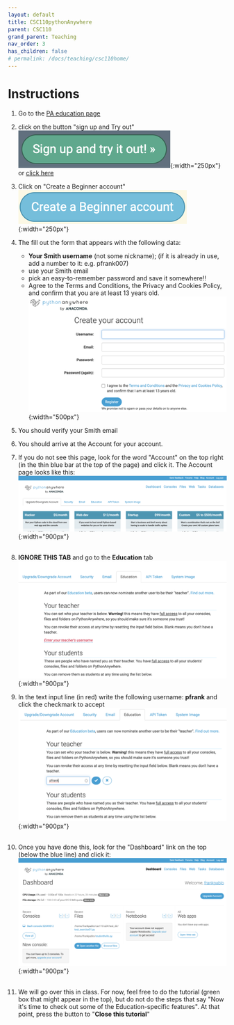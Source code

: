 ```yaml
---
layout: default
title: CSC110pythonAnywhere
parent: CSC110
grand_parent: Teaching
nav_order: 3
has_children: false
# permalink: /docs/teaching/csc110home/
---
```


# Instructions 

  1. Go to the [PA education page](https://www.pythonanywhere.com/#id_education_details)
  1. click on the button "sign up and Try out" <br>
  ![sign up](../../../assets/images/csc110/lecture01/signUp.png){:width="250px"}<br>
  or [click here](https://www.pythonanywhere.com/pricing/)
  1. Click on "Create a Beginner account"<br>
  ![beginner](../../../assets/images/csc110/lecture01/beginnerAccount.png){:width="250px"}
  1. The fill out the form that appears with the following data:
      * **Your Smith username** (not some nickname); (if it is already in use, add a number to it: e.g. pfrank007)
      * use your Smith email
      * pick an easy-to-remember password and save it somewhere!!
      * Agree to the Terms and Conditions, the Privacy and Cookies Policy, and confirm that you are at least 13 years old.<br>
      ![beginner](../../../assets/images/csc110/lecture01/registerform.png){:width="500px"}
  1. You should verify your Smith email
  1. You should arrive at the Account for your account.
  1. If you do not see this page, look for the word "Account" on the top right (in the thin blue bar at the top of the page) and click it. The Account page looks like this:<br>
  ![account](../../../assets/images/csc110/lecture01/account.png){:width="900px"}<br><br>

  1. **IGNORE THIS TAB** and go to the **Education** tab<br>
  ![account](../../../assets/images/csc110/lecture01/educationTab.png){:width="900px"}
  1. In the text input line (in red) write the following username: **pfrank** and click the checkmark to accept<br>
  ![account](../../../assets/images/csc110/lecture01/add_pfrank.png){:width="900px"}<br><br>
  1. Once you have done this, look for the "Dashboard" link on the top (below the blue line) and click it:<br>
  ![account](../../../assets/images/csc110/lecture01/dashboard.png){:width="900px"}<br><br>
  1. We will go over this in class. For now, feel free to do the tutorial (green box that might appear in the top), but do not do the steps that say "Now it's time to check out some of the Education-specific features". At that point, press the button to "**Close this tutorial**"


